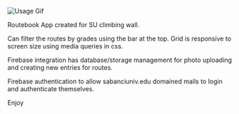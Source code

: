![Usage Gif](https://media.giphy.com/media/S6IDIgEt8xFGuiaKof/giphy.gif)

Routebook App created for SU climbing wall.

Can filter the routes by grades using the bar at the top. 
Grid is responsive to screen size using media queries in css.

Firebase integration has database/storage management for photo uploading and creating new entries for routes.

Firebase authentication to allow sabanciuniv.edu domained mails to login and authenticate themselves.

Enjoy
